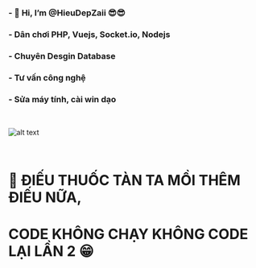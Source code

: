 ### - 👋 Hi, I’m @HieuDepZaii 😎😎
### - Dân chơi PHP, Vuejs, Socket.io, Nodejs 
### - Chuyên Desgin Database 
### - Tư vấn công nghệ 
### - Sửa máy tính, cài win dạo 
<br />


![alt text](https://i.pinimg.com/originals/c1/19/31/c119310738950dfc90828e17d03beff7.jpg) 



<br />

# 🙂 ĐIẾU THUỐC TÀN TA MỒI THÊM ĐIẾU NỮA, 
#     CODE KHÔNG CHẠY KHÔNG CODE LẠI LẦN 2 😁
<!---
HieuDepZaii/HieuDepZaii is a ✨ special ✨ repository because its `README.md` (this file) appears on your GitHub profile.
You can click the Preview link to take a look at your changes.
--->
